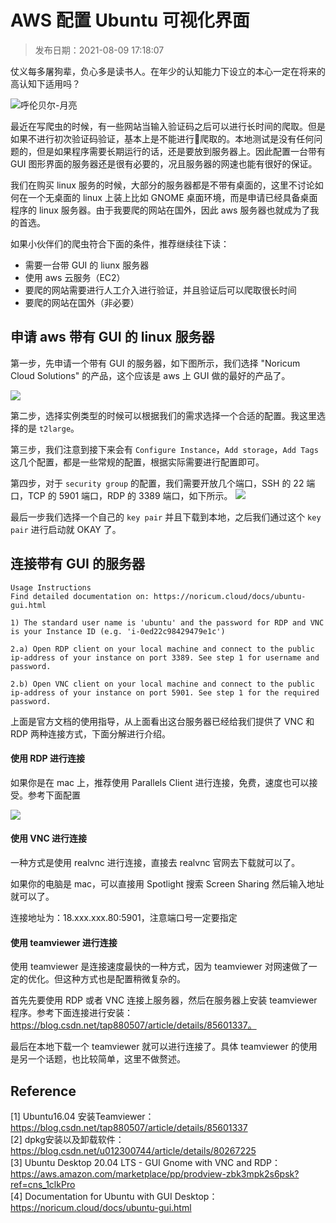 # AWS 配置 Ubuntu 可视化界面

> 发布日期：2021-08-09 17:18:07

仗义每多屠狗辈，负心多是读书人。在年少的认知能力下设立的本心一定在将来的高认知下适用吗？

<!--more-->

![呼伦贝尔-月亮](https://lilu-pic-bed.oss-cn-beijing.aliyuncs.com/my-blog/20210809-aws-config-ubuntu-gui/moon-in-hulubbeier.jpeg)

最近在写爬虫的时候，有一些网站当输入验证码之后可以进行长时间的爬取。但是如果不进行初次验证码验证，基本上是不能进行爬取的。本地测试是没有任何问题的，但是如果程序需要长期运行的话，还是要放到服务器上。因此配置一台带有 GUI 图形界面的服务器还是很有必要的，况且服务器的网速也能有很好的保证。

我们在购买 linux 服务的时候，大部分的服务器都是不带有桌面的，这里不讨论如何在一个无桌面的 linux 上装上比如 GNOME 桌面环境，而是申请已经具备桌面程序的 linux 服务器。由于我要爬的网站在国外，因此 aws 服务器也就成为了我的首选。

如果小伙伴们的爬虫符合下面的条件，推荐继续往下读：
- 需要一台带 GUI 的 liunx 服务器
- 使用 aws 云服务（EC2）
- 要爬的网站需要进行人工介入进行验证，并且验证后可以爬取很长时间
- 要爬的网站在国外（非必要）

## 申请 aws 带有 GUI 的 linux 服务器
第一步，先申请一个带有 GUI 的服务器，如下图所示，我们选择 "Noricum Cloud Solutions" 的产品，这个应该是 aws 上 GUI 做的最好的产品了。

![](https://lilu-pic-bed.oss-cn-beijing.aliyuncs.com/my-blog/20210809-aws-config-ubuntu-gui/choose_gui_ec2.png)

第二步，选择实例类型的时候可以根据我们的需求选择一个合适的配置。我这里选择的是 `t2large`。

第三步，我们注意到接下来会有 `Configure Instance`，`Add storage`，`Add Tags` 这几个配置，都是一些常规的配置，根据实际需要进行配置即可。

第四步，对于 `security group` 的配置，我们需要开放几个端口，SSH 的 22 端口，TCP 的 5901 端口，RDP 的 3389 端口，如下所示。
![](https://lilu-pic-bed.oss-cn-beijing.aliyuncs.com/my-blog/20210809-aws-config-ubuntu-gui/sg-config.png)

最后一步我们选择一个自己的 `key pair` 并且下载到本地，之后我们通过这个 `key pair` 进行启动就 OKAY 了。

## 连接带有 GUI 的服务器

```
Usage Instructions
Find detailed documentation on: https://noricum.cloud/docs/ubuntu-gui.html

1) The standard user name is 'ubuntu' and the password for RDP and VNC is your Instance ID (e.g. 'i-0ed22c98429479e1c')

2.a) Open RDP client on your local machine and connect to the public ip-address of your instance on port 3389. See step 1 for username and password.

2.b) Open VNC client on your local machine and connect to the public ip-address of your instance on port 5901. See step 1 for the required password.
```

上面是官方文档的使用指导，从上面看出这台服务器已经给我们提供了 VNC 和 RDP 两种连接方式，下面分解进行介绍。

#### 使用 RDP 进行连接
如果你是在 mac 上，推荐使用 Parallels Client 进行连接，免费，速度也可以接受。参考下面配置

![](https://lilu-pic-bed.oss-cn-beijing.aliyuncs.com/my-blog/20210809-aws-config-ubuntu-gui/parallels-client-rdp-connection.png)


#### 使用 VNC 进行连接
一种方式是使用 realvnc 进行连接，直接去 realvnc 官网去下载就可以了。

如果你的电脑是 mac，可以直接用 Spotlight 搜索 Screen Sharing 然后输入地址就可以了。

连接地址为：18.xxx.xxx.80:5901，注意端口号一定要指定

#### 使用 teamviewer 进行连接
使用 teamviewer 是连接速度最快的一种方式，因为 teamviewer 对网速做了一定的优化。但这种方式也是配置稍微复杂的。

首先先要使用 RDP 或者 VNC 连接上服务器，然后在服务器上安装 teamviewer 程序。参考下面连接进行安装：https://blog.csdn.net/tap880507/article/details/85601337。

最后在本地下载一个 teamviewer 就可以进行连接了。具体 teamviewer 的使用是另一个话题，也比较简单，这里不做赘述。


## Reference
[1] Ubuntu16.04 安装Teamviewer：https://blog.csdn.net/tap880507/article/details/85601337  
[2] dpkg安装以及卸载软件：https://blog.csdn.net/u012300744/article/details/80267225  
[3] Ubuntu Desktop 20.04 LTS - GUI Gnome with VNC and RDP：https://aws.amazon.com/marketplace/pp/prodview-zbk3mpk2s6psk?ref=cns_1clkPro  
[4] Documentation for Ubuntu with GUI Desktop：https://noricum.cloud/docs/ubuntu-gui.html
